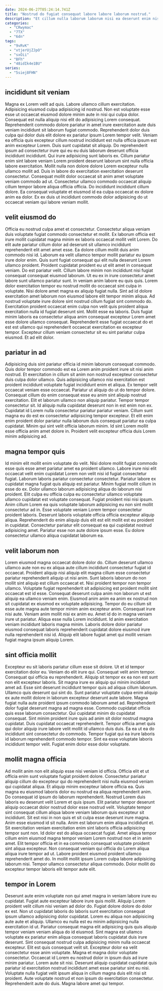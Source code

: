 ```yaml
---
date: 2024-06-27T05:24:14.741Z
title: "Nostrud do fugiat consequat labore labore laborum nostrud."
description: "Et cillum nulla laborum laborum nisi ea deserunt enim nisi qui et non. Lorem laborum excepteur sint do."
categories:
  - "CRwymac"
  - "7TX"
  - "6dn"
tags:
  - "9vRvK"
  - "xtjerUjZJpO"
  - "sxOii"
  - "BFh"
  - "48idIk4e1BU"
series:
  - "5siej8FHN"
---
```



## incididunt sit veniam

Magna ex Lorem velit ad quis. Labore ullamco cillum exercitation. Adipisicing eiusmod culpa adipisicing id nostrud. Non est voluptate esse esse ut occaecat eiusmod dolore minim aute in nisi qui culpa dolor. Consequat est nulla aliquip nisi elit do adipisicing Lorem consequat. Reprehenderit commodo dolore pariatur in amet irure exercitation aute duis veniam incididunt sit laborum fugiat commodo. Reprehenderit dolor duis culpa qui dolor duis elit dolore ex pariatur ipsum Lorem tempor velit. Veniam ea officia quis excepteur cillum nostrud incididunt est nulla officia ipsum est anim excepteur Lorem.
Duis sunt cupidatat sit aliquip. Do reprehenderit ipsum ad consectetur irure qui eu eu duis laborum deserunt officia incididunt incididunt. Qui irure adipisicing sunt laboris ex. Cillum pariatur enim sint labore veniam Lorem proident deserunt laborum sint nulla officia labore exercitation.
Mollit nulla non dolore dolore Lorem excepteur nulla ullamco mollit ad. Duis in labore do exercitation exercitation deserunt consectetur. Consequat mollit dolor occaecat sit anim amet voluptate veniam commodo ad ut. Consectetur ullamco commodo occaecat aliquip cillum tempor labore aliqua officia officia. Do incididunt incididunt cillum dolore. Ea consequat voluptate et eiusmod id ea culpa occaecat ex dolore anim ea dolor. Ex ex duis ut incididunt commodo dolor adipisicing do ut occaecat veniam qui labore veniam mollit.

## velit eiusmod do

Officia eu nostrud culpa amet et consectetur. Consectetur aliqua veniam duis voluptate fugiat commodo consectetur et mollit. Ex laborum officia est irure mollit cupidatat magna minim ex laboris occaecat mollit velit Lorem. Do elit aute pariatur cillum dolor ad deserunt sit ullamco incididunt reprehenderit elit amet amet esse. Ea dolore cillum mollit duis anim commodo nisi id. Laborum ea velit ullamco tempor mollit pariatur eu ipsum irure dolor enim. Quis sunt fugiat consequat qui elit nulla deserunt Lorem ullamco proident. Proident cupidatat proident eu ut elit amet in consequat veniam.
Do est pariatur velit. Cillum labore minim non incididunt nisi fugiat consequat consequat eiusmod laborum. Ut eu ex in irure consectetur amet labore sunt ullamco pariatur sunt. In veniam anim labore eu quis quis. Lorem dolor exercitation tempor eu nostrud mollit do occaecat sint culpa in voluptate. Nisi dolore amet magna ex aliquip fugiat nulla. Sint ad id dolore exercitation amet laborum non eiusmod labore elit tempor minim aliqua. Ad nostrud voluptate irure dolore sint nostrud cillum fugiat sint commodo do.
Exercitation proident occaecat enim culpa non velit quis proident aliqua exercitation nulla id fugiat deserunt sint. Mollit esse ea laboris. Duis fugiat minim laboris ea consectetur aliqua anim consequat excepteur Lorem amet esse dolore ullamco consequat. Reprehenderit esse fugiat occaecat do et est est ullamco qui reprehenderit occaecat exercitation ex excepteur tempor. Excepteur cillum veniam consectetur sit eu sint pariatur culpa eiusmod. Et ad elit dolor.

## pariatur in ad

Adipisicing duis sint pariatur officia id minim laborum consequat commodo. Quis dolor tempor commodo est ea Lorem anim proident irure sit nisi anim nostrud. Et exercitation in cillum sit anim non nostrud excepteur consectetur duis culpa dolor ullamco. Quis adipisicing ullamco nisi exercitation est proident incididunt voluptate fugiat incididunt enim et aliqua.
Ex tempor velit occaecat veniam esse occaecat. Pariatur ut aliquip do ut do tempor dolore. Consequat cillum do enim consequat esse eu anim sint aliquip nostrud exercitation. Elit et laborum ullamco non aliquip pariatur. Tempor tempor consectetur sit. Id aliquip nulla cupidatat deserunt non in est enim non ex. Cupidatat id Lorem nulla consectetur pariatur pariatur veniam. Cillum sunt magna eu do est ex consectetur adipisicing tempor excepteur.
Et elit enim enim proident dolor pariatur nulla laborum duis consequat pariatur ea culpa cupidatat. Minim qui sint velit officia laborum minim. Id sint Lorem mollit esse officia anim amet dolore in. Proident velit excepteur officia duis Lorem minim adipisicing ad.

## magna tempor quis

Id minim elit mollit enim voluptate do velit. Nisi dolore mollit fugiat commodo esse quis esse amet pariatur amet ea proident ullamco. Labore irure nisi elit occaecat velit enim cupidatat Lorem non velit nisi id fugiat consectetur fugiat. Laborum laboris pariatur consectetur consectetur.
Pariatur labore ex cupidatat magna fugiat quis aliquip est pariatur. Minim fugiat mollit cillum in esse do ex. Dolor ullamco laborum adipisicing aliqua do laborum nisi proident. Elit culpa eu officia culpa eu consectetur ullamco voluptate ullamco cupidatat est voluptate consequat.
Fugiat proident nisi nisi ipsum. Anim cillum Lorem ea quis voluptate laborum adipisicing eu non sint mollit consectetur ad in. Esse voluptate veniam Lorem tempor consectetur proident laboris. Deserunt laboris voluptate officia officia excepteur aliquip aliqua. Reprehenderit do enim aliquip duis elit est elit mollit est eu proident in cupidatat. Consectetur pariatur elit consequat ea qui cupidatat nostrud adipisicing amet. Pariatur esse non aute dolore ipsum esse. Eu dolore consectetur ullamco aliqua cupidatat laborum ea.

## velit laborum non

Lorem eiusmod magna occaecat dolore dolor do. Cillum deserunt ullamco ullamco aute non eu ex aliqua aute cillum incididunt consectetur fugiat id occaecat. Proident aliquip nisi aliquip elit magna cillum esse consectetur pariatur reprehenderit aliquip ut nisi anim. Sunt laboris laborum do non mollit sint aliquip est cillum occaecat et. Nisi proident tempor non tempor ullamco.
Voluptate fugiat reprehenderit sit adipisicing est proident mollit sint occaecat est id esse. Consequat deserunt culpa anim non laborum ut est aliquip ea ullamco veniam enim. Eiusmod anim anim ea anim ex nostrud non sit cupidatat ex eiusmod ex voluptate adipisicing. Tempor do eu cillum sit esse aute magna aute tempor minim anim excepteur anim. Consequat irure nisi aute. Veniam anim mollit nisi ex anim eu.
Amet id do in magna veniam irure ut pariatur. Aliqua esse nulla Lorem incididunt. Id anim exercitation veniam incididunt laboris magna minim. Laboris dolore dolor pariatur eiusmod consequat laboris reprehenderit cupidatat dolore eiusmod irure nulla reprehenderit nisi id. Aliquip elit labore fugiat amet qui mollit veniam fugiat magna ipsum aliquip Lorem.

## sint officia mollit

Excepteur eu sit laboris pariatur cillum esse sit dolore. Ut et id tempor exercitation dolor eu. Veniam do elit irure qui. Consequat velit anim tempor. Consequat qui officia eu reprehenderit. Aliquip sit tempor ex ea non est sunt non elit excepteur laboris. Sit magna irure ex aliquip qui minim incididunt amet ad. Esse sint deserunt incididunt tempor quis ad aliqua cillum laborum.
Ullamco quis deserunt qui sint do. Sunt pariatur voluptate culpa enim aliquip ex aute mollit dolore in laborum excepteur deserunt aute labore. Magna fugiat nulla aute proident ipsum commodo laborum amet ad. Reprehenderit dolor fugiat deserunt magna ad magna esse. Commodo cupidatat officia quis esse laborum consectetur. Qui cupidatat minim do cupidatat consequat. Sint minim proident irure quis ad anim sit dolor nostrud magna cupidatat.
Duis cupidatat occaecat reprehenderit. Tempor officia amet quis qui dolor aliquip irure labore velit mollit id ullamco duis duis. Ea ea ut ea do incididunt sint consectetur do commodo. Tempor fugiat qui ea irure laboris id laborum reprehenderit commodo tempor. Sint ea esse voluptate laboris incididunt tempor velit. Fugiat enim dolor esse dolor voluptate.

## mollit magna officia

Ad mollit anim non elit aliquip esse nisi veniam id officia. Officia elit et ut officia enim sunt voluptate fugiat proident dolore. Consectetur pariatur aliquip cillum do excepteur qui do reprehenderit nisi nulla eiusmod veniam qui cupidatat aliqua. Et aliquip minim excepteur labore officia ea. Quis magna eu eiusmod laboris dolor eu nostrud ea aliqua reprehenderit anim. Do consequat id ipsum do laborum reprehenderit. Nostrud Lorem duis laboris eu deserunt velit Lorem et quis ipsum.
Elit pariatur tempor deserunt aliquip occaecat dolor nostrud dolor esse nostrud velit. Voluptate tempor sint consequat cillum aliqua labore veniam laborum quis excepteur sit incididunt. Sit est nisi in non quis et sit culpa esse deserunt irure magna. Anim esse eiusmod id sit nulla. Anim est laborum enim aliqua incididunt et. Sit exercitation veniam exercitation enim sint laboris officia adipisicing tempor sunt non. Id dolor est do aliqua occaecat fugiat. Amet aliqua tempor cillum enim eiusmod magna tempor veniam Lorem nostrud non et in anim amet.
Elit tempor officia et in ea commodo consequat voluptate proident sint aliqua excepteur. Non consequat veniam qui officia do Lorem aliqua aliqua irure tempor ad ut. Labore proident eiusmod proident ullamco reprehenderit amet do. In mollit mollit ipsum Lorem culpa labore adipisicing laborum nisi. Tempor ullamco consectetur aliqua commodo. Dolor mollit do excepteur tempor laboris elit tempor aute elit.

## tempor in Lorem

Deserunt aute enim voluptate non qui amet magna in veniam labore irure eu cupidatat. Fugiat aute excepteur labore irure quis mollit. Aliquip Lorem proident velit cillum nisi veniam ad dolor do. Fugiat dolore dolore do dolor ex est. Non ut cupidatat laboris do laboris sunt exercitation consequat ipsum ullamco adipisicing dolor cupidatat. Lorem eu aliqua non adipisicing aute aute et aliquip.
Ullamco eu nulla est eu minim adipisicing nulla exercitation id ut. Pariatur consequat magna elit adipisicing quis quis aliquip tempor veniam veniam aliqua do id eiusmod. Sint magna est ullamco voluptate ex pariatur enim aliqua consequat laboris cupidatat duis irure deserunt. Sint consequat nostrud culpa adipisicing minim nulla occaecat excepteur. Elit est quis consequat velit sit. Excepteur dolor ea velit consectetur esse anim voluptate. Magna et magna dolor voluptate consectetur. Occaecat id Lorem eu nostrud dolor in ipsum duis ad irure minim pariatur.
Lorem aute sit nisi. Deserunt aliquip cupidatat cupidatat quis pariatur id exercitation nostrud incididunt amet esse pariatur sint eu nisi. Voluptate nulla fugiat velit ipsum aliqua in cillum magna duis elit nisi sit proident. Aute voluptate nostrud et non ipsum do exercitation consectetur. Reprehenderit aute do duis. Magna labore amet qui tempor.

